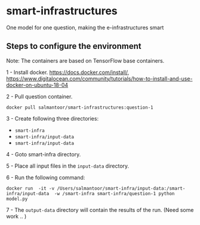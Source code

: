 # smart-infrastructures
One model for one question, making the e-infrastructures smart


## Steps to configure the environment

Note: The containers are based on TensorFlow base containers. 

1 - Install docker. https://docs.docker.com/install/, https://www.digitalocean.com/community/tutorials/how-to-install-and-use-docker-on-ubuntu-18-04

2 - Pull question container.  

```docker pull salmantoor/smart-infrastructures:question-1```
 
3 - Create following three directories:

   -  ```smart-infra```
   -  ```smart-infra/input-data```
   -  ```smart-infra/input-data```
   
4 - Goto smart-infra directory.

5 - Place all input files in the ```input-data``` directory. 

6 - Run the following command: 

```docker run  -it -v /Users/salmantoor/smart-infra/input-data:/smart-infra/input-data  -w /smart-infra smart-infra/question-1 python model.py```

7 - The ```output-data``` directory will contain the results of the run. (Need some work .. )


